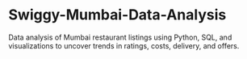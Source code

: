 # Swiggy-Mumbai-Data-Analysis
Data analysis of Mumbai restaurant listings using Python, SQL, and visualizations to uncover trends in ratings, costs, delivery, and offers.
